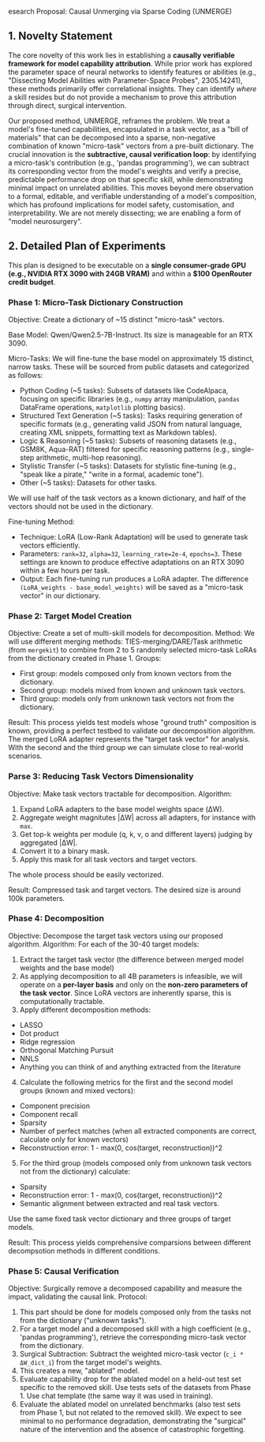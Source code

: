 esearch Proposal: Causal Unmerging via Sparse Coding (UNMERGE)

## 1. Novelty Statement

The core novelty of this work lies in establishing a **causally verifiable framework for model capability attribution**. While prior work has explored the parameter space of neural networks to identify features or abilities (e.g., "Dissecting Model Abilities with Parameter-Space Probes", 2305.14241), these methods primarily offer correlational insights. They can identify *where* a skill resides but do not provide a mechanism to prove this attribution through direct, surgical intervention.

Our proposed method, UNMERGE, reframes the problem. We treat a model's fine-tuned capabilities, encapsulated in a task vector, as a "bill of materials" that can be decomposed into a sparse, non-negative combination of known "micro-task" vectors from a pre-built dictionary. The crucial innovation is the **subtractive, causal verification loop**: by identifying a micro-task's contribution (e.g., 'pandas programming'), we can subtract its corresponding vector from the model's weights and verify a precise, predictable performance drop on that specific skill, while demonstrating minimal impact on unrelated abilities. This moves beyond mere observation to a formal, editable, and verifiable understanding of a model's composition, which has profound implications for model safety, customisation, and interpretability. We are not merely dissecting; we are enabling a form of "model neurosurgery".

## 2. Detailed Plan of Experiments

This plan is designed to be executable on a **single consumer-grade GPU (e.g., NVIDIA RTX 3090 with 24GB VRAM)** and within a **$100 OpenRouter credit budget**.

### Phase 1: Micro-Task Dictionary Construction

Objective: Create a dictionary of ~15 distinct "micro-task" vectors.

Base Model: Qwen/Qwen2.5-7B-Instruct. Its size is manageable for an RTX 3090.

Micro-Tasks: We will fine-tune the base model on approximately 15 distinct, narrow tasks. These will be sourced from public datasets and categorized as follows:
- Python Coding (~5 tasks): Subsets of datasets like CodeAlpaca, focusing on specific libraries (e.g., `numpy` array manipulation, `pandas` DataFrame operations, `matplotlib` plotting basics).
- Structured Text Generation (~5 tasks): Tasks requiring generation of specific formats (e.g., generating valid JSON from natural language, creating XML snippets, formatting text as Markdown tables).
- Logic & Reasoning (~5 tasks): Subsets of reasoning datasets (e.g., GSM8K, Aqua-RAT) filtered for specific reasoning patterns (e.g., single-step arithmetic, multi-hop reasoning).
- Stylistic Transfer (~5 tasks): Datasets for stylistic fine-tuning (e.g., "speak like a pirate," "write in a formal, academic tone").
- Other (~5 tasks): Datasets for other tasks.

We will use half of the task vectors as a known dictionary, and half of the vectors should not be used in the dictionary.

Fine-tuning Method:
- Technique: LoRA (Low-Rank Adaptation) will be used to generate task vectors efficiently.
- Parameters: `rank=32`, `alpha=32`, `learning_rate=2e-4`, `epochs=3`. These settings are known to produce effective adaptations on an RTX 3090 within a few hours per task.
- Output: Each fine-tuning run produces a LoRA adapter. The difference `(LoRA_weights - base_model_weights)` will be saved as a "micro-task vector" in our dictionary.


### Phase 2: Target Model Creation

Objective: Create a set of multi-skill models for decomposition.
Method: We will use different merging methods: TIES-merging/DARE/Task arithmetic (from `mergekit`) to combine from 2 to 5 randomly selected micro-task LoRAs from the dictionary created in Phase 1.
Groups:
- First group: models composed only from known vectors from the dictionary.
- Second group: models mixed from known and unknown task vectors.
- Third group: models only from unknown task vectors not from the dictionary.

Result: This process yields test models whose "ground truth" composition is known, providing a perfect testbed to validate our decomposition algorithm. The merged LoRA adapter represents the "target task vector" for analysis. With the second and the third group we can simulate close to real-world scenarios.


### Parse 3: Reducing Task Vectors Dimensionality

Objective: Make task vectors tractable for decomposition.
Algorithm:
1. Expand LoRA adapters to the base model weights space (ΔW).
2. Aggregate weight magnitutes |ΔW| across all adapters, for instance with `max`.
3. Get top-k weights per module (q, k, v, o and different layers) judging by aggregated |ΔW|.
4. Convert it to a binary mask.
5. Apply this mask for all task vectors and target vectors.

The whole process should be easily vectorized.

Result: Compressed task and target vectors. The desired size is around 100k parameters.


### Phase 4: Decomposition

Objective: Decompose the target task vectors using our proposed algorithm.
Algorithm: For each of the 30-40 target models:
1. Extract the target task vector (the difference between merged model weights and the base model)
2. As applying decomposition to all 4B parameters is infeasible, we will operate on a **per-layer basis** and only on the **non-zero parameters of the task vector**. Since LoRA vectors are inherently sparse, this is computationally tractable.
3. Apply different decomposition methods:
- LASSO
- Dot product
- Ridge regression
- Orthogonal Matching Pursuit
- NNLS
- Anything you can think of and anything extracted from the literature
4. Calculate the following metrics for the first and the second model groups (known and mixed vectors):
- Component precision
- Component recall
- Sparsity
- Number of perfect matches (when all extracted components are correct, calculate only for known vectors)
- Reconstruction error: 1 - max(0, cos(target, reconstruction))^2
5. For the third group (models composed only from unknown task vectors not from the dictionary) calculate:
- Sparsity
- Reconstruction error: 1 - max(0, cos(target, reconstruction))^2
- Semantic alignment between extracted and real task vectors.

Use the same fixed task vector dictionary and three groups of target models.

Result: This process yields comprehensive comparsions between different decompsotion methods in different conditions.

### Phase 5: Causal Verification

Objective: Surgically remove a decomposed capability and measure the impact, validating the causal link.
Protocol:
1. This part should be done for models composed only from the tasks not from the dictionary ("unknown tasks").
2. For a target model and a decomposed skill with a high coefficient (e.g., 'pandas programming'), retrieve the corresponding micro-task vector from the dictionary.
3. Surgical Subtraction: Subtract the weighted micro-task vector (`c_i * ΔW_dict_i`) from the target model's weights.
4. This creates a new, "ablated" model.
5. Evaluate capability drop for the ablated model on a held-out test set specific to the removed skill. Use tests sets of the datasets from Phase 1. Use chat template (the same way it was used in training).
5. Evaluate the ablated model on unrelated benchmarks (also test sets from Phase 1, but not related to the removed skill). We expect to see minimal to no performance degradation, demonstrating the "surgical" nature of the intervention and the absence of catastrophic forgetting.

